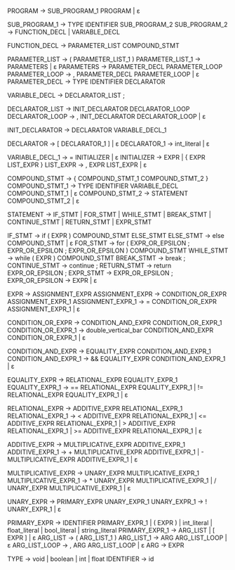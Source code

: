 
PROGRAM                 ->      SUB_PROGRAM_1 PROGRAM | ε

SUB_PROGRAM_1           ->      TYPE IDENTIFIER SUB_PROGRAM_2 
SUB_PROGRAM_2           ->      FUNCTION_DECL | VARIABLE_DECL

FUNCTION_DECL           ->      PARAMETER_LIST COMPOUND_STMT

PARAMETER_LIST          ->      ( PARAMETER_LIST_1 )
PARAMETER_LIST_1        ->      PARAMETERS | ε
PARAMETERS              ->      PARAMETER_DECL PARAMETER_LOOP
PARAMETER_LOOP          ->      , PARAMETER_DECL PARAMETER_LOOP | ε
PARAMETER_DECL          ->      TYPE IDENTIFIER DECLARATOR

VARIABLE_DECL           ->      DECLARATOR_LIST ;

DECLARATOR_LIST         ->      INIT_DECLARATOR DECLARATOR_LOOP
DECLARATOR_LOOP         ->      , INIT_DECLARATOR DECLARATOR_LOOP | ε

INIT_DECLARATOR         ->      DECLARATOR VARIABLE_DECL_1

DECLARATOR              ->      [ DECLARATOR_1 ] | ε
DECLARATOR_1            ->      int_literal | ε

VARIABLE_DECL_1         ->      = INITIALIZER | ε
INITIALIZER             ->      EXPR | { EXPR LIST_EXPR }
LIST_EXPR               ->      , EXPR LIST_EXPR | ε

COMPOUND_STMT           ->      { COMPOUND_STMT_1 COMPOUND_STMT_2 }
COMPOUND_STMT_1         ->      TYPE IDENTIFIER VARIABLE_DECL COMPOUND_STMT_1 | ε
COMPOUND_STMT_2         ->      STATEMENT COMPOUND_STMT_2 | ε

STATEMENT               ->      IF_STMT | FOR_STMT | WHILE_STMT | BREAK_STMT | CONTINUE_STMT | RETURN_STMT | EXPR_STMT

IF_STMT                 ->      if ( EXPR ) COMPOUND_STMT ELSE_STMT
ELSE_STMT               ->      else COMPOUND_STMT | ε
FOR_STMT                ->      for ( EXPR_OR_EPSILON ; EXPR_OR_EPSILON ; EXPR_OR_EPSILON ) COMPOUND_STMT
WHILE_STMT              ->      while ( EXPR ) COMPOUND_STMT
BREAK_STMT              ->      break ;
CONTINUE_STMT           ->      continue ;
RETURN_STMT             ->      return EXPR_OR_EPSILON ;
EXPR_STMT               ->      EXPR_OR_EPSILON ;
EXPR_OR_EPSILON         ->      EXPR | ε

EXPR                    ->      ASSIGNMENT_EXPR
ASSIGNMENT_EXPR         ->      CONDITION_OR_EXPR ASSIGNMENT_EXPR_1
ASSIGNMENT_EXPR_1       ->      = CONDITION_OR_EXPR ASSIGNMENT_EXPR_1 | ε

CONDITION_OR_EXPR       ->      CONDITION_AND_EXPR CONDITION_OR_EXPR_1
CONDITION_OR_EXPR_1     ->      double_vertical_bar CONDITION_AND_EXPR CONDITION_OR_EXPR_1 | ε

CONDITION_AND_EXPR      ->      EQUALITY_EXPR CONDITION_AND_EXPR_1
CONDITION_AND_EXPR_1    ->      && EQUALITY_EXPR CONDITION_AND_EXPR_1 | ε

EQUALITY_EXPR           ->      RELATIONAL_EXPR EQUALITY_EXPR_1
EQUALITY_EXPR_1         ->      == RELATIONAL_EXPR EQUALITY_EXPR_1 | != RELATIONAL_EXPR EQUALITY_EXPR_1 | ε

RELATIONAL_EXPR         ->      ADDITIVE_EXPR RELATIONAL_EXPR_1
RELATIONAL_EXPR_1       ->      < ADDITIVE_EXPR RELATIONAL_EXPR_1 | <= ADDITIVE_EXPR RELATIONAL_EXPR_1 | > ADDITIVE_EXPR RELATIONAL_EXPR_1 | >= ADDITIVE_EXPR RELATIONAL_EXPR_1 | ε

ADDITIVE_EXPR           ->      MULTIPLICATIVE_EXPR ADDITIVE_EXPR_1
ADDITIVE_EXPR_1         ->      + MULTIPLICATIVE_EXPR ADDITIVE_EXPR_1 | - MULTIPLICATIVE_EXPR ADDITIVE_EXPR_1 | ε

MULTIPLICATIVE_EXPR     ->      UNARY_EXPR MULTIPLICATIVE_EXPR_1
MULTIPLICATIVE_EXPR_1   ->      * UNARY_EXPR MULTIPLICATIVE_EXPR_1 | / UNARY_EXPR MULTIPLICATIVE_EXPR_1 | ε

UNARY_EXPR              ->      PRIMARY_EXPR UNARY_EXPR_1
UNARY_EXPR_1            ->      ! UNARY_EXPR_1 | ε

PRIMARY_EXPR            ->      IDENTIFIER PRIMARY_EXPR_1 | ( EXPR ) | int_literal | float_literal | bool_literal | string_literal
PRIMARY_EXPR_1          ->      ARG_LIST | [ EXPR ] | ε
ARG_LIST                ->      ( ARG_LIST_1 )
ARG_LIST_1              ->      ARG ARG_LIST_LOOP | ε
ARG_LIST_LOOP           ->      , ARG ARG_LIST_LOOP | ε
ARG                     ->      EXPR

TYPE                    ->      void | boolean | int | float
IDENTIFIER              ->      id
